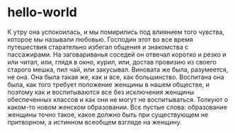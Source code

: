 # hello-world

К утру она успокоилась, и мы помирились под влиянием того чувства, которое мы называли любовью.	Господин этот во все время путешествия старательно избегал общения и знакомства с пассажирами. На заговариванья соседей он отвечал коротко и резко и или читал, или, глядя в окно, курил, или, достав провизию из своего старого мешка, пил чай, или закусывал.	Виновата же была, разумеется, не она. Она была такая же, как и все, как большинство. Воспитана она была, как того требует положение женщины в нашем обществе, и поэтому как и воспитываются все без исключения женщины обеспеченных классов и как они не могут не воспитываться. Толкуют о каком-то новом женском образовании. Всє пустые слова: образование женщины точно такое, какое должно быть при существующем не притворном, а истинном всеобщем взгляде на женщину.
